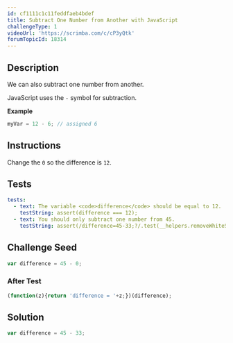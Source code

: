 ```yaml
---
id: cf1111c1c11feddfaeb4bdef
title: Subtract One Number from Another with JavaScript
challengeType: 1
videoUrl: 'https://scrimba.com/c/cP3yQtk'
forumTopicId: 18314
---
```


## Description

<section id='description'>

We can also subtract one number from another.

JavaScript uses the `-` symbol for subtraction.

**Example**

```js
myVar = 12 - 6; // assigned 6
```

</section>

## Instructions

<section id='instructions'>

Change the `0` so the difference is `12`.

</section>

## Tests

<section id='tests'>

```yml
tests:
  - text: The variable <code>difference</code> should be equal to 12.
    testString: assert(difference === 12);
  - text: You should only subtract one number from 45.
    testString: assert(/difference=45-33;?/.test(__helpers.removeWhiteSpace(code)));
```

</section>

## Challenge Seed

<section id='challengeSeed'>

<div id='js-seed'>

```js
var difference = 45 - 0;


```

</div>

### After Test

<div id='js-teardown'>

```js
(function(z){return 'difference = '+z;})(difference);
```

</div>

</section>

## Solution

<section id='solution'>

```js
var difference = 45 - 33;
```

</section>
